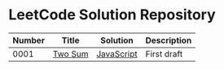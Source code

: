 # LeetCode Solution Repository

| **Number** | **Title** | **Solution** | **Description** |
| ------ | ----- | -------- | ----------- |
| 0001 | [Two Sum](https://leetcode.com/problems/two-sum/) | [JavaScript](https://github.com/christttto/LeetCode/blob/master/Problems/0001_Two_Sum.js) | First draft |
